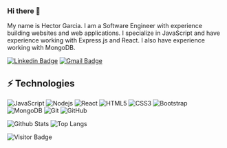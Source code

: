 ### Hi there 👋

My name is Hector Garcia. I am a Software Engineer with experience building websites and web applications. I specialize in JavaScript and have experience working with Express.js and React. I also have experience working with MongoDB.

[![Linkedin Badge](https://img.shields.io/badge/-Hector5280g-blue?style=flat-square&logo=Linkedin&logoColor=white&link=https://www.linkedin.com/in/hector5280g/)](https://www.linkedin.com/in/hector5280g/)
[![Gmail Badge](https://img.shields.io/badge/-Hectorgarcia342@yahoo.com-c14438?style=flat-square&logo=Gmail&logoColor=white&link=mailto:hectorgarcia342@yahoo.com)](mailto:hectorgarcia342@yahoo.com)


## ⚡ Technologies

![JavaScript](https://img.shields.io/badge/-JavaScript-black?style=flat-square&logo=javascript)
![Nodejs](https://img.shields.io/badge/-Nodejs-black?style=flat-square&logo=Node.js)
![React](https://img.shields.io/badge/-React-black?style=flat-square&logo=react)
![HTML5](https://img.shields.io/badge/-HTML5-E34F26?style=flat-square&logo=html5&logoColor=white)
![CSS3](https://img.shields.io/badge/-CSS3-1572B6?style=flat-square&logo=css3)
![Bootstrap](https://img.shields.io/badge/-Bootstrap-563D7C?style=flat-square&logo=bootstrap)
![MongoDB](https://img.shields.io/badge/-MongoDB-black?style=flat-square&logo=mongodb)
![Git](https://img.shields.io/badge/-Git-black?style=flat-square&logo=git)
![GitHub](https://img.shields.io/badge/-GitHub-181717?style=flat-square&logo=github)

![Github Stats](https://github-readme-stats.vercel.app/api?username=HectorLGarcia&count_private=true&show_icons=true&include_all_commits=true)
![Top Langs](https://github-readme-stats.vercel.app/api/top-langs/?username=HectorLGarcia&hide=TeX&layout=compact)

![Visitor Badge](https://visitor-badge.laobi.icu/badge?page_id=HectorLGarcia.HectorLGarcia)
